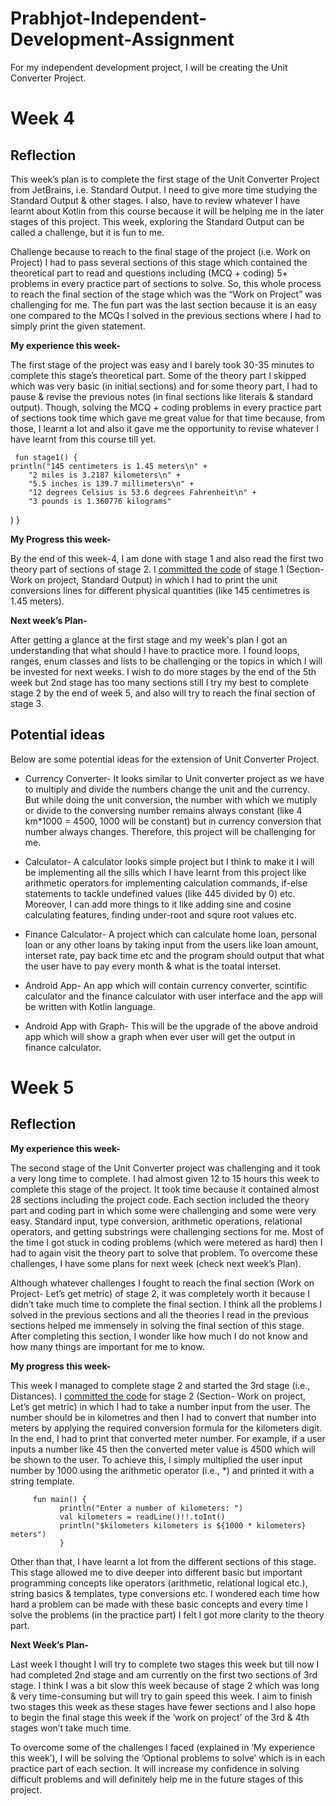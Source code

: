 # Prabhjot-Independent-Development-Assignment

For my independent development project, I will be creating the Unit Converter Project.

#  Week 4

## Reflection

This week’s plan is to complete the first stage of the Unit Converter Project from JetBrains, i.e. Standard Output. I need to give more time studying the Standard Output & other stages. I also, have to review whatever I have learnt about Kotlin from this course because it will be helping me in the later stages of this project. This week, exploring the Standard Output can be called a challenge, but it is fun to me. 

Challenge because to reach to the final stage of the project (i.e. Work on Project) I had to pass several sections of this stage which contained the theoretical part to read and questions including (MCQ + coding) 5+ problems in every practice part of sections to solve. So, this whole process to reach the final section of the stage which was the “Work on Project” was challenging for me. The fun part was the last section because it is an easy one compared to the MCQs I solved in the previous sections where I had to simply print the given statement.


**My experience this week-** 

The first stage of the project was easy and I barely took 30-35 minutes to complete this stage’s theoretical part. Some of the theory part I skipped which was very basic (in initial sections) and for some theory part, I had to pause & revise the previous notes (in final sections like literals & standard output). Though, solving the MCQ + coding problems in every practice part of sections took time which gave me great value for that time because, from those, I learnt a lot and also it gave me the opportunity to revise whatever I have learnt from this course till yet. 

     fun stage1() {
    println("145 centimeters is 1.45 meters\n" + 
        "2 miles is 3.2187 kilometers\n" +
        "5.5 inches is 139.7 millimeters\n" +
        "12 degrees Celsius is 53.6 degrees Fahrenheit\n" +
        "3 pounds is 1.360776 kilograms"
)
}

**My Progress this week-**

By the end of this week-4, I am done with stage 1 and also read the first two theory part of sections of stage 2. I [committed the code](https://github.com/nic-dgl-204-fall-2022/Prabhjot-Independent-Development-Assignment/blob/main/src/main/kotlin/stage1.kt) of stage 1 (Section- Work on project, Standard Output) in which I had to print the unit conversions lines for different physical quantities (like 145 centimetres is 1.45 meters). 

**Next week’s Plan-**

After getting a glance at the first stage and my week's plan I got an understanding that what should I have to practice more. I found loops, ranges, enum classes and lists to be challenging or the topics in which I will be invested for next weeks.
I wish to do more stages by the end of the 5th week but 2nd stage has too many sections still I try my best to complete stage 2 by the end of week 5, and also will try to reach the final section of stage 3.

## Potential ideas

Below are some potential ideas for the extension of Unit Converter Project. 

- Currency Converter- It looks similar to Unit converter project as we have to multiply and divide the numbers change the unit and the currency. But while doing the unit conversion, the number with which we mutiply or divide to the conversing number remains always constant (like 4 km*1000 = 4500, 1000 will be constant) but in currency conversion that number always changes. Therefore, this project will be challenging for me.  

- Calculator- A calculator looks simple project but I think to make it I will be implementing all the sills which I have learnt from this project like arithmetic operators for implementing calculation commands, if-else statements to tackle undefined values (like 445 divided by 0) etc. Moreover, I can add more things to it like adding sine and cosine calculating features, finding under-root and squre root values etc.

- Finance Calculator- A project which can calculate home loan, personal loan or any other loans by taking input from the users like loan amount, interset rate, pay back time etc and the program should output that what the user have to pay every month & what is the toatal interset. 

- Android App- An app which will contain currency converter, scintific calculator and the finance calculator with user interface and the app will be written with Kotlin language.

- Android App with Graph- This will be the upgrade of the above android app which will show a graph when ever user will get the output in finance calculator. 

# Week 5 

## Reflection

**My experience this week-**

The second stage of the Unit Converter project was challenging and it took a very long time to complete. I had almost given 12 to 15 hours this week to complete this stage of the project.  It took time because it contained almost 28 sections including the project code. Each section included the theory part and coding part in which some were challenging and some were very easy. Standard input, type conversion, arithmetic operations, relational operators, and getting substrings were challenging sections for me. Most of the time I got stuck in coding problems (which were metered as hard) then I had to again visit the theory part to solve that problem. To overcome these challenges, I have some plans for next week (check next week’s Plan). 

Although whatever challenges I fought to reach the final section (Work on Project- Let’s get metric) of stage 2, it was completely worth it because I didn’t take much time to complete the final section. I think all the problems I solved in the previous sections and all the theories I read in the previous sections helped me immensely in solving the final section of this stage. After completing this section, I wonder like how much I do not know and how many things are important for me to know.  

**My progress this week-**

This week I managed to complete stage 2 and started the 3rd stage (i.e., Distances). I [committed the code](https://github.com/nic-dgl-204-fall-2022/Prabhjot-Independent-Development-Assignment/blob/main/src/main/kotlin/stage2.kt) for stage 2 (Section- Work on project, Let’s get metric) in which I had to take a number input from the user. The number should be in kilometres and then I had to convert that number into meters by applying the required conversion formula for the kilometers digit. In the end, I had to print that converted meter number. For example, if a user inputs a number like 45 then the converted meter value is 4500 which will be shown to the user. To achieve this, I simply multiplied the user input number by 1000 using the arithmetic operator (i.e., *) and printed it with a string template. 


         fun main() {
               println("Enter a number of kilometers: ")
               val kilometers = readLine()!!.toInt()
               println("$kilometers kilometers is ${1000 * kilometers} meters")
               }

Other than that, I have learnt a lot from the different sections of this stage. This stage allowed me to dive deeper into different basic but important programming concepts like operators (arithmetic, relational logical etc.), string basics & templates, type conversions etc. I wondered each time how hard a problem can be made with these basic concepts and every time I solve the problems (in the practice part) I felt I got more clarity to the theory part.  

**Next Week’s Plan-**

Last week I thought I will try to complete two stages this week but till now I had completed 2nd stage and am currently on the first two sections of 3rd stage. I think I was a bit slow this week because of stage 2 which was long & very time-consuming but will try to gain speed this week. I aim to finish two stages this week as these stages have fewer sections and I also hope to begin the final stage this week if the ‘work on project’ of the 3rd & 4th stages won’t take much time. 

To overcome some of the challenges I faced (explained in ‘My experience this week’), I will be solving the ‘Optional problems to solve’ which is in each practice part of each section. It will increase my confidence in solving difficult problems and will definitely help me in the future stages of this project. 


